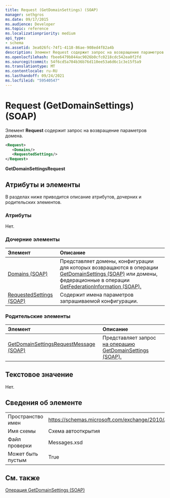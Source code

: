 ```yaml
---
title: Request (GetDomainSettings) (SOAP)
manager: sethgros
ms.date: 09/17/2015
ms.audience: Developer
ms.topic: reference
ms.localizationpriority: medium
api_type:
- schema
ms.assetid: 3ea026fc-74f1-4118-86ae-908ed4f82a4b
description: Элемент Request содержит запрос на возвращение параметров домена.
ms.openlocfilehash: fbee6479b844ac9026b0cfc0218cdc542ea0f2fd
ms.sourcegitcommit: 54f6cd5a704b36b76d110ee53a6d6c1c3e15f5a9
ms.translationtype: MT
ms.contentlocale: ru-RU
ms.lasthandoff: 09/24/2021
ms.locfileid: "59540547"
---
```

# <a name="request-getdomainsettings-soap"></a>Request (GetDomainSettings) (SOAP)

Элемент **Request** содержит запрос на возвращение параметров домена. 
  
```xml
<Request>
   <Domains/>
   <RequestedSettings/>
</Request>
```

 **GetDomainSettingsRequest**
## <a name="attributes-and-elements"></a>Атрибуты и элементы

В разделах ниже приводится описание атрибутов, дочерних и родительских элементов.
  
### <a name="attributes"></a>Атрибуты

Нет.
  
### <a name="child-elements"></a>Дочерние элементы

|**Элемент**|**Описание**|
|:-----|:-----|
|[Domains (SOAP)](domains-soap.md) <br/> |Представляет домены, конфигурации для которых возвращаются в операции [GetDomainSettings (SOAP)](getdomainsettings-operation-soap.md) или домены, федерационные в операции [GetFederationInformation (SOAP).](getfederationinformation-operation-soap.md)  <br/> |
|[RequestedSettings (SOAP)](requestedsettings-soap.md) <br/> |Содержит имена параметров запрашиваемой конфигурации.  <br/> |
   
### <a name="parent-elements"></a>Родительские элементы

|**Элемент**|**Описание**|
|:-----|:-----|
|[GetDomainSettingsRequestMessage (SOAP)](getdomainsettingsrequestmessage-soap.md) <br/> |Представляет запрос [на операцию GetDomainSettings (SOAP).](getdomainsettings-operation-soap.md)  <br/> |
   
## <a name="text-value"></a>Текстовое значение

Нет.
  
## <a name="element-information"></a>Сведения об элементе

|||
|:-----|:-----|
|Пространство имен  <br/> |https://schemas.microsoft.com/exchange/2010/Autodiscover  <br/> |
|Имя схемы  <br/> |Схема автооткрытия  <br/> |
|Файл проверки  <br/> |Messages.xsd  <br/> |
|Может быть пустым  <br/> |True  <br/> |
   
## <a name="see-also"></a>См. также



[Операция GetDomainSettings (SOAP)](getdomainsettings-operation-soap.md)


